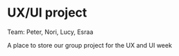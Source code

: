 # UX/UI project

Team: Peter, Nori, Lucy, Esraa

A place to store our group project for the UX and UI week
